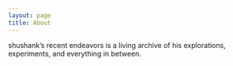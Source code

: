 ```yaml
---
layout: page
title: About
---
```


shushank’s recent endeavors is a living archive of his explorations, experiments, and everything in between.